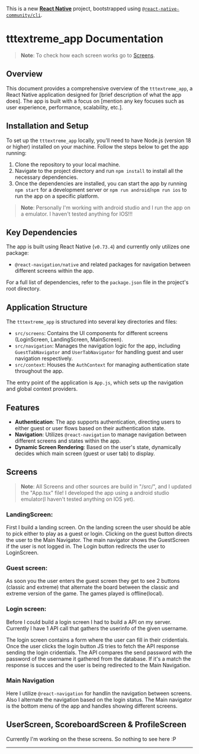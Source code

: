 <!-- 
First make sure you are in correct folder "C:\Users\egber\Projects\tttextreme_app\tttextreme_app>"

Command: "cd tttextreme_app"

Once you are in the correct folder make sure android studio emulator is running. 
Device: Pixel 3a API 34 ......

Then run the command to start the app on android:

Command: "npx react-native run-android"

 -->

This is a new [**React Native**](https://reactnative.dev) project, bootstrapped using [`@react-native-community/cli`](https://github.com/react-native-community/cli).

# tttextreme_app Documentation

>**Note**: To check how each screen works go to [Screens](#screens).

## Overview

This document provides a comprehensive overview of the `tttextreme_app`, a React Native application designed for [brief description of what the app does]. The app is built with a focus on [mention any key focuses such as user experience, performance, scalability, etc.].

## Installation and Setup

To set up the `tttextreme_app` locally, you'll need to have Node.js (version 18 or higher) installed on your machine. Follow the steps below to get the app running:

1. Clone the repository to your local machine.
2. Navigate to the project directory and run `npm install` to install all the necessary dependencies.
3. Once the dependencies are installed, you can start the app by running `npm start` for a development server or `npm run android`/`npm run ios` to run the app on a specific platform.

>**Note**: Personally I'm working with android studio and I run the app on a emulator. I haven't tested anything for IOS!!!

## Key Dependencies

The app is built using React Native (`v0.73.4`) and currently only utilizes one package:

- `@react-navigation/native` and related packages for navigation between different screens within the app.

For a full list of dependencies, refer to the `package.json` file in the project's root directory.

## Application Structure

The `tttextreme_app` is structured into several key directories and files:

- `src/screens`: Contains the UI components for different screens (LoginScreen, LandingScreen, MainScreen).
- `src/navigation`: Manages the navigation logic for the app, including `GuestTabNavigator` and `UserTabNavigator` for handling guest and user navigation respectively.
- `src/context`: Houses the `AuthContext` for managing authentication state throughout the app.

The entry point of the application is `App.js`, which sets up the navigation and global context providers.

## Features

- **Authentication**: The app supports authentication, directing users to either guest or user flows based on their authentication state.
- **Navigation**: Utilizes `@react-navigation` to manage navigation between different screens and states within the app.
- **Dynamic Screen Rendering**: Based on the user's state, dynamically decides which main screen (guest or user tab) to display.


## Screens

>**Note**: All Screens and other sources are build in "/src/", and I updated the "App.tsx" file! I developed the app using a android studio emulator(I haven't tested anything on IOS yet).

### LandingScreen:
First I build a landing screen. On the landing screen the user should be able to pick either to play as a guest or login. Clicking on the guest button directs the user to the Main Navigator. The main navigator shows the GuestScreen if the user is not logged in. The Login button redirects the user to LoginScreen.

### Guest screen:
As soon you the user enters the guest screen they get to see 2 buttons (classic and extreme) that alternate the board between the classic and extreme version of the game. The games played is offline(local).

### Login screen:
Before I could build a login screen I had to build a API on my server. Currently I have 1 API call that gathers the userinfo of the given username.

The login screen contains a form where the user can fill in their cridentials. Once the user clicks the login button JS tries to fetch the API response sending the login cridentials. The API compares the send password with the password of the username it gathered from the database. If it's a match the response is succes and the user is being redirected to the Main Navigation.

### Main Navigation
Here I utilize `@react-navigation` for handlin the navigation between screens. Also I alternate the navigation based on the login status.
The Main navigator is the bottom menu of the app and handles showing different screens. 

## UserScreen, ScoreboardScreen & ProfileScreen
Currently I'm working on the these screens. So nothing to see here :P

-----